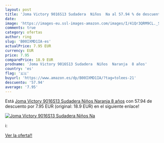 ```yaml
---
layout: post
title: 'Joma Victory 9016S13 Sudadera  Niños  Na al 57.94 % de descuento'
date: 
image: 'https://images-eu.ssl-images-amazon.com/images/I/41Qr3QRM9CL._SL200_.jpg'
comments: true
category: ofertas
author: ring
slug: 'B00IXMD1IA-es'
actualPrice: 7.95 EUR
currency: EUR
price: 7.95
comparePrice: 18.9 EUR
prodname: 'Joma Victory 9016S13 Sudadera  Niños  Naranja  8 años'
country: 'es'
flag: '🇪🇸'
buyurl: 'https://www.amazon.es/dp/B00IXMD1IA/?tag=tolees-21'
descuento: '57.94'
average: '7.95'
---
```


Está [Joma Victory 9016S13 Sudadera  Niños  Naranja  8 años](https://www.amazon.es/dp/B00IXMD1IA/?tag=tolees-21) con 57.94 de descuento por 7.95 EUR (original: 18.9 EUR) en el siguiente enlace!

[![Joma Victory 9016S13 Sudadera  Niños  Na](https://images-eu.ssl-images-amazon.com/images/I/41Qr3QRM9CL._SL200_.jpg)](https://www.amazon.es/dp/B00IXMD1IA/?tag=tolees-21)

ℹ️:


[Ver la oferta!!](https://www.amazon.es/dp/B00IXMD1IA/?tag=tolees-21)
